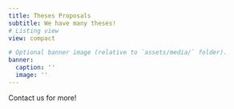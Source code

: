 ```yaml
---
title: Theses Proposals
subtitle: We have many theses!
# Listing view
view: compact

# Optional banner image (relative to `assets/media/` folder).
banner:
  caption: ''
  image: ''
---
```


Contact us for more!
